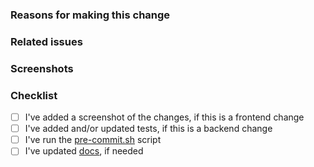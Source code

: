 ### Reasons for making this change

<!-- Add a reason for making this change here. -->

### Related issues

<!-- Add a reference to issues resolved, if applicable (for example, "fixes #1"). -->

### Screenshots

<!-- Add screenshots, if necessary -->

### Checklist

* [ ] I've added a screenshot of the changes, if this is a frontend change
* [ ] I've added and/or updated tests, if this is a backend change
* [ ] I've run the [pre-commit.sh](https://github.com/codalab/codalab-worksheets/blob/master/pre-commit.sh) script
* [ ] I've updated [docs](https://github.com/codalab/codalab-worksheets/tree/master/docs), if needed
